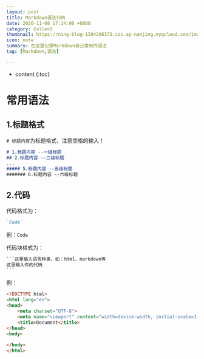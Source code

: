 ```yaml
---
layout: post
title: Markdown语法归纳
date: 2020-11-08 17:14:00 +0800
category: Collect
thumbnail: https://ning-blog-1304206373.cos.ap-nanjing.myqcloud.com/image/thumbnail/kelly-sikkema--1_RZL8BGBM-unsplash.jpg
icon: note
summary: 在这里记录Markdown自己常用的语法
tag: [Markdown,语法]

---
```


* content
{:toc}
# 常用语法



## 1.标题格式

`# 标题内容`为标题格式，注意空格的输入！

```markdown
# 1.标题内容 --一级标题
## 2.标题内容 --二级标题
...
##### 5.标题内容 --五级标题
####### 6.标题内容 --六级标题
```



## 2.代码

代码格式为：

```markdown
`Code`
```

例：`Code`



代码块格式为：

```markdown
​```这里输入语言种类，如：html、markdown等
这里输入你的代码
​```
```

例：

```html
<!DOCTYPE html>
<html lang="en">
<head>
	<meta charset="UTF-8">
	<meta name="viewport" content="width=device-width, initial-scale=1.0">
	<title>Document</title>
</head>
<body>
	
</body>
</html>
```

